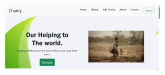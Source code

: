 ![Charity Screenshot](https://raw.githubusercontent.com/GauravKasture07/charity/master/Screenshot%202025-04-14%20134316.png)
